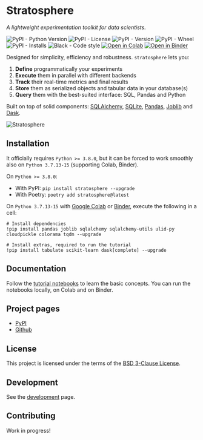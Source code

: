 # Stratosphere

*A lightweight experimentation toolkit for data scientists.*

![PyPI - Python Version](https://img.shields.io/pypi/pyversions/stratosphere)
![PyPI - License](https://img.shields.io/pypi/l/stratosphere)
![PyPI - Version](https://img.shields.io/pypi/v/stratosphere)
![PyPI - Wheel](https://img.shields.io/pypi/wheel/stratosphere)
![PyPI - Installs](https://img.shields.io/pypi/dm/stratosphere)
![Black - Code style](https://img.shields.io/badge/code%20style-black-000000.svg)
[![Open in Colab](https://colab.research.google.com/assets/colab-badge.svg)](https://colab.research.google.com/drive/1dkKBwhm4L_MMoWWtfD0FAFgTFP1BV40c)
[![Open in Binder](https://mybinder.org/badge_logo.svg)](https://mybinder.org/v2/gh/elehcimd/stratosphere/HEAD)

Designed for simplicity, efficiency and robustness. `stratosphere` lets you:

1. **Define** programmatically your experiments
2. **Execute** them in parallel with different backends
3. **Track** their real-time metrics and final results
4. **Store** them as serialized objects and tabular data in your database(s)
5. **Query** them with the best-suited interface: SQL, Pandas and Python

Built on top of solid components: [SQLAlchemy](https://www.sqlalchemy.org/), [SQLite](https://www.sqlite.org/), [Pandas](https://pandas.pydata.org/), [Joblib](https://joblib.readthedocs.io/en/latest/) and [Dask](https://www.dask.org/).

![Stratosphere](https://raw.githubusercontent.com/elehcimd/stratosphere/b6993093ae617b98bcabf5d1d3153a7c3e1383a5/logo.png)

## Installation

It officially requires `Python >= 3.8.0`, but it can be forced to work smoothly also on `Python 3.7.13-15` (supporting Colab, Binder).

On `Python >= 3.8.0`:

* With PyPI: `pip install stratosphere --upgrade`
* With Poetry: `poetry add stratosphere@latest`

On `Python 3.7.13-15` with [Google Colab](https://colab.research.google.com/) or 
[Binder](https://mybinder.org), execute the following in a cell:

```
# Install dependencies
!pip install pandas joblib sqlalchemy sqlalchemy-utils ulid-py cloudpickle colorama tqdm --upgrade

# Install extras, required to run the tutorial
!pip install tabulate scikit-learn dask[complete] --upgrade
```

## Documentation

Follow the [tutorial notebooks](./notebooks/) to learn the basic concepts.
You can run the notebooks locally, on Colab and on Binder.

## Project pages

* [PyPI](https://pypi.org/project/stratosphere/)
* [Github](https://github.com/elehcimd/stratosphere)

## License

This project is licensed under the terms of the [BSD 3-Clause License](https://github.com/elehcimd/stratosphere/blob/main/LICENSE).

## Development

See the [development](https://github.com/elehcimd/stratosphere/blob/main/DEVELOPMENT.md) page.

## Contributing

Work in progress!
